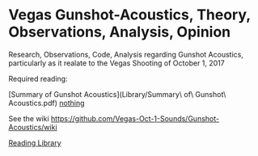 # Vegas Gunshot-Acoustics, Theory, Observations, Analysis, Opinion
Research, Observations, Code, Analysis regarding Gunshot Acoustics, particularly as it realate to the Vegas Shooting of October 1, 2017

Required reading: 

[Summary of Gunshot Acoustics](Library/Summary\ of\ Gunshot\ Acoustics.pdf)
[nothing](Library/nothing)

See the wiki https://github.com/Vegas-Oct-1-Sounds/Gunshot-Acoustics/wiki

[Reading Library](Library)
